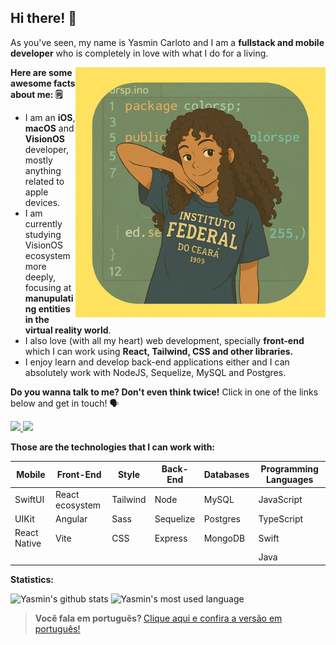 <p align="left">
  <h2>
    <b>
    Hi there! 👋
    </b>
  </h2>
  As you've seen, my name is Yasmin Carloto and I am a <strong>fullstack and mobile developer</strong> who is completely in love with what I do for a living. 
</p>

<img src="https://github.com/Yasmin-Carloto/Yasmin-Carloto/blob/main/readme-drawing.png" min-width="400px" max-width="400px" width="400px" align="right" alt="Computer">

<p align="left">
  
<strong>Here are some awesome facts about me: 🗒️</strong>

  * I am an <strong>iOS</strong>, <strong>macOS</strong> and <strong>VisionOS</strong> developer, mostly anything related to apple devices.
  * I am currently studying VisionOS ecosystem more deeply, focusing at <strong>manupulating entities in the virtual reality world</strong>.
  * I also love (with all my heart) web development, specially <strong>front-end</strong> which I can work using <strong>React, Tailwind, CSS and other libraries.</strong>
  * I enjoy learn and develop back-end applications either and I can absolutely work with NodeJS, Sequelize, MySQL and Postgres.
</p>

<p align="left">
  
<strong>Do you wanna talk to me? Don't even think twice!</strong>
Click in one of the links below and get in touch! 🗣️

  <a href="mailto:carlotoyasmin11@gmail.com"> 
    <img src="https://img.shields.io/badge/Gmail-D14836?style=for-the-badge&logo=gmail&logoColor=white" /> 
  </a>


  <a href="https://www.linkedin.com/in/yasmin-carloto/"> 
    <img src="https://img.shields.io/badge/linkedin-%230077B5.svg?style=for-the-badge&logo=linkedin&logoColor=white" /> 
  </a>
</p>

<p align="left">
  
<strong>Those are the technologies that I can work with:</strong>

  | Mobile       | Front-End           | Style    | Back-End  | Databases | Programming Languages |
  | ---------    | ------------------- | -------- | --------- | --------- | --------------------- |
  | SwiftUI      | React ecosystem     | Tailwind | Node      | MySQL     | JavaScript            |
  | UIKit        | Angular             | Sass     | Sequelize | Postgres  | TypeScript            |
  | React Native | Vite                | CSS      | Express   | MongoDB   | Swift                 |
  |              |                     |          |           |           | Java                  |
</p>

<p align="left">
  
<strong>Statistics: </strong>

  <img src="https://camo.githubusercontent.com/afa6aceafae5a6287d1a217406379cf023794b5b269c456d70bbaff0a8786c54/68747470733a2f2f6769746875622d726561646d652d73746174732e76657263656c2e6170702f6170693f757365726e616d653d7961736d696e2d6361726c6f746f2673686f775f69636f6e733d74727565267468656d653d6f6e656461726b" alt="Yasmin's github stats" />

  <img src="https://camo.githubusercontent.com/1e3d2a9b6fb765b40dfcffc3659eb12ca5524bb45491de5ae0d1af7afaefbd05/68747470733a2f2f6769746875622d726561646d652d73746174732e76657263656c2e6170702f6170692f746f702d6c616e67732f3f757365726e616d653d7961736d696e2d6361726c6f746f267468656d653d6f6e656461726b266c61796f75743d636f6d70616374" alt="Yasmin's most used language" />
</p>

> <strong>Você fala em português? </strong> [Clique aqui e confira a versão em português!](https://github.com/Yasmin-Carloto/Yasmin-Carloto/blob/main/README.md)
